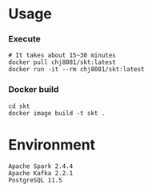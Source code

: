 # Usage


### Execute
```
# It takes about 15~30 minutes
docker pull chj8081/skt:latest
docker run -it --rm chj8081/skt:latest
```


### Docker build
```
cd skt
docker image build -t skt .
```


# Environment
```
Apache Spark 2.4.4
Apache Kafka 2.2.1
PostgreSQL 11.5
```
